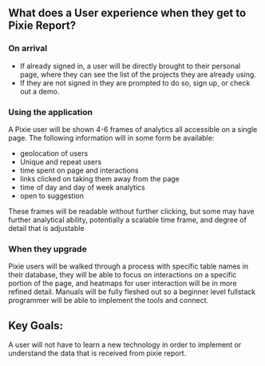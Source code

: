 ## What does a User experience when they get to Pixie Report?

### On arrival

 - If already signed in, a user will be directly brought to their personal page, where they can see the list of the projects they are already using.
 - If they are not signed in they are prompted to do so, sign up, or check out a demo.

### Using the application

A Pixie user will be shown 4-6 frames of analytics all accessible on a single page. The following information will in some form be available:

 - geolocation of users
 - Unique and repeat users
 - time spent on page and interactions
 - links clicked on taking them away from the page
 - time of day and day of week analytics
 - open to suggestion

These frames will be readable without further clicking, but some may have further analytical ability, potentially a scalable time frame, and degree of detail that is adjustable

### When they upgrade

Pixie users will be walked through a process with specific table names in their database, they will be able to focus on interactions on a specific portion of the page, and heatmaps for user interaction will be in more refined detail. Manuals will be fully fleshed out so a beginner level fullstack programmer will be able to implement the tools and connect.

## Key Goals:

A user will not have to learn a new technology in order to implement or understand the data that is received from pixie report.
